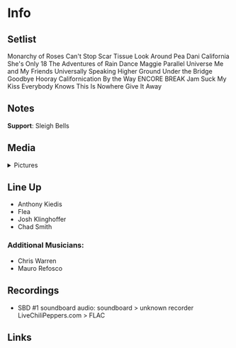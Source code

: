 # Info

## Setlist

Monarchy of Roses
Can't Stop
Scar Tissue
Look Around
Pea
Dani California
She's Only 18
The Adventures of Rain Dance Maggie
Parallel Universe
Me and My Friends
Universally Speaking
Higher Ground
Under the Bridge
Goodbye Hooray
Californication
By the Way
ENCORE BREAK
Jam
Suck My Kiss
Everybody Knows This Is Nowhere
Give It Away

## Notes

**Support**: Sleigh Bells

## Media 

<details>
  <summary>Pictures</summary>
  <!--<img alt="Setlist" title="Setlist" src="_.jpg" height="200" />
  <img alt="Flyer" title="Flyer" src="_.jpg" height="200" />-->
</details>

## Line Up

* Anthony Kiedis
* Flea
* Josh Klinghoffer
* Chad Smith

### Additional Musicians:

* Chris Warren  
* Mauro Refosco

## Recordings

* SBD #1 soundboard audio: soundboard > unknown recorder LiveChiliPeppers.com > FLAC

## Links